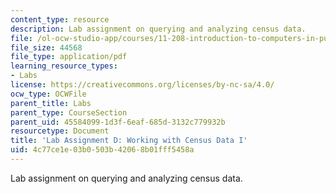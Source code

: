 ```yaml
---
content_type: resource
description: Lab assignment on querying and analyzing census data.
file: /ol-ocw-studio-app/courses/11-208-introduction-to-computers-in-public-management-ii-january-iap-2002/4c77ce1e03b0503b42068b01fff5458a_assignment04.pdf
file_size: 44568
file_type: application/pdf
learning_resource_types:
- Labs
license: https://creativecommons.org/licenses/by-nc-sa/4.0/
ocw_type: OCWFile
parent_title: Labs
parent_type: CourseSection
parent_uid: 45584099-1d3f-6eaf-685d-3132c779932b
resourcetype: Document
title: 'Lab Assignment D: Working with Census Data I'
uid: 4c77ce1e-03b0-503b-4206-8b01fff5458a
---
```

Lab assignment on querying and analyzing census data.